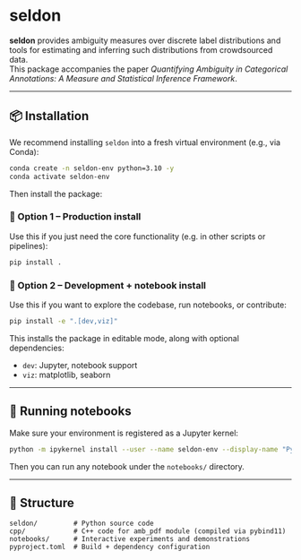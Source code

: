 # seldon

**seldon** provides ambiguity measures over discrete label distributions and tools for estimating and inferring such distributions from crowdsourced data.  
This package accompanies the paper *Quantifying Ambiguity in Categorical Annotations: A Measure and Statistical Inference Framework*.

---

## 📦 Installation

We recommend installing `seldon` into a fresh virtual environment (e.g., via Conda):

```bash
conda create -n seldon-env python=3.10 -y
conda activate seldon-env
```

Then install the package:

### 🔹 Option 1 – Production install

Use this if you just need the core functionality (e.g. in other scripts or pipelines):

```bash
pip install .
```

### 🔹 Option 2 – Development + notebook install

Use this if you want to explore the codebase, run notebooks, or contribute:

```bash
pip install -e ".[dev,viz]"
```

This installs the package in editable mode, along with optional dependencies:
- `dev`: Jupyter, notebook support
- `viz`: matplotlib, seaborn

---

## 📔 Running notebooks

Make sure your environment is registered as a Jupyter kernel:

```bash
python -m ipykernel install --user --name seldon-env --display-name "Python (seldon)"
```

Then you can run any notebook under the `notebooks/` directory.

---

## 🔧 Structure

```
seldon/         # Python source code
cpp/            # C++ code for amb_pdf module (compiled via pybind11)
notebooks/      # Interactive experiments and demonstrations
pyproject.toml  # Build + dependency configuration
```